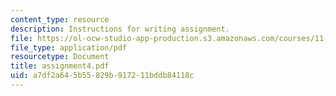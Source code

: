 ```yaml
---
content_type: resource
description: Instructions for writing assignment.
file: https://ol-ocw-studio-app-production.s3.amazonaws.com/courses/11-229-advanced-writing-seminar-spring-2004/a7df2a645b55829b917211bddb84118c_assignment4.pdf
file_type: application/pdf
resourcetype: Document
title: assignment4.pdf
uid: a7df2a64-5b55-829b-9172-11bddb84118c
---
```

